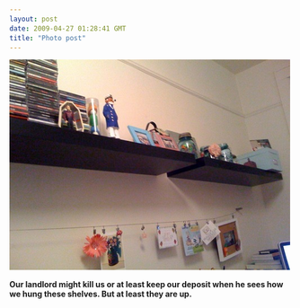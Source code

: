 ```yaml
---
layout: post
date: 2009-04-27 01:28:41 GMT
title: "Photo post"
---
```

![travisj](/images/c69fd9d3c28100f30b3ba561428408d22a9f7d8b31eb615fc62b9190f9589a6f.jpg)

<b>Our landlord might kill us or at least keep our deposit when he sees how we hung these shelves. But at least they are up.</b>
